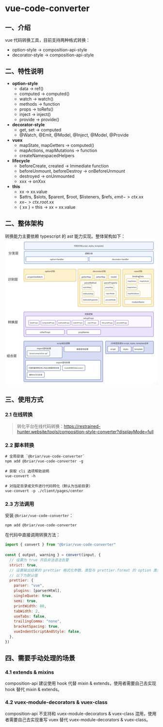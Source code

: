 # vue-code-converter

## 一、介绍

vue 代码转换工具，目前支持两种格式转换：

- option-style -> composition-api-style
- decorator-style -> composition-api-style

## 二、特性说明

- **option-style**
  - data -> ref()
  - computed -> computed()
  - watch -> watch()
  - methods -> function
  - props -> toRefs()
  - inject -> inject()
  - provide -> provide()
- **decorator-style**
  - get, set -> computed
  - @Watch, @Emit, @Model, @Inject, @Model, @Provide
- **vuex**
  - mapState, mapGetters -> computed()
  - mapActions, mapMutations -> function
  - createNamespacedHelpers
- **lifecycle**
  - beforeCreate, created -> Immediate function
  - beforeUnmount, beforeDestroy -> onBeforeUnmount
  - destroyed -> onUnmounted
  - xxx -> onXxx
- **this**
  - xx -> xx.value
  - $attrs, $slots, $parent, $root, $listeners, $refs, $emit -> ctx.$xx
  - $xx -> ctx.root.$xx
  - { xx } = this -> xx = xx.value

## 二、整体架构

转换能力主要依赖 typescript 的 ast 能力实现。整体架构如下： ![alt text](./assets/img/架构图.png)

## 三、使用方式

### 2.1 在线转换

> 转化平台在线代码转换：https://restrained-hunter.website/tools/composition-style-converter?displayMode=full

### 2.2 脚本转换

```shell
# 全局安装 `@briar/vue-code-converter`
npm add @briar/vue-code-converter -g

# 获取 cli 选项帮助说明
vue-convert -h

# 对指定目录或文件进行代码转化（默认为当前目录）
vue-convert -p ./client/pages/center

```

### 2.3 方法调用

安装 `@briar/vue-code-converter`：

```shell
npm add @briar/vue-code-converter
```

在代码中直接调用转换方法：

```javascript
import { convert } from "@briar/vue-code-converter"

const { output, warning } = convert(input, {
  // 设置为 true 开启非法语法告警
  strict: true,
  // 设置输出结果的 prettier 格式化参数，类型与 prettier.format 的 option 类型一致（https://www.prettier.cn/docs/options.html）
  // 以下为默认值
  prettier: {
    parser: "vue",
    plugins: [parserHtml],
    singleQuote: true,
    semi: true,
    printWidth: 80,
    tabWidth: 2,
    useTabs: false,
    trailingComma: "none",
    bracketSpacing: true,
    vueIndentScriptAndStyle: false,
  },
})
```

## 四、需要手动处理的场景

### 4.1 extends & mixins

composition-api 建议使用 hook 代替 mixin & extends，使用者需要自己去实现 hook 替代 mixin & extends。

### 4.2 vuex-module-decorators & vuex-class

composition-api 不支持和 vuex-module-decorators & vuex-class 混用，使用者需要自己去实现重写 vuex 替代 vuex-module-decorators & vuex-class。
